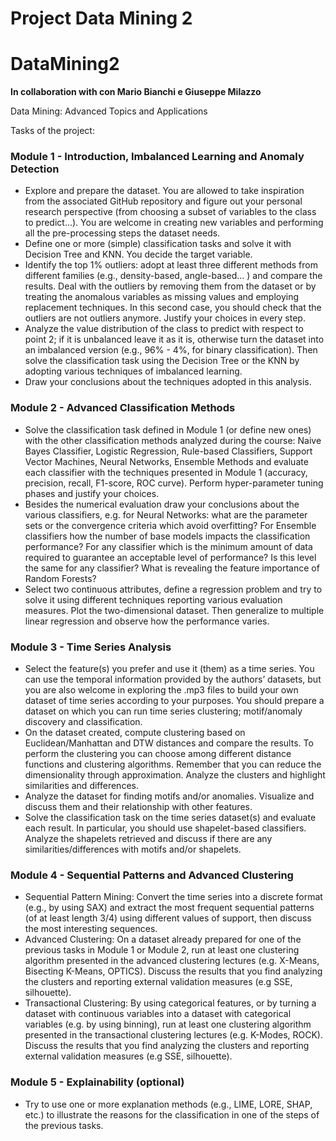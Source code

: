# Project Data Mining 2
# DataMining2
**In collaboration with con Mario Bianchi e Giuseppe Milazzo**

Data Mining: Advanced Topics and Applications

Tasks of the project:

### Module 1 - Introduction, Imbalanced Learning and Anomaly Detection
- Explore and prepare the dataset. You are allowed to take inspiration from the associated GitHub repository and figure out your personal research perspective (from choosing a subset of variables to the class to predict…). You are welcome in creating new variables and performing all the pre-processing steps the dataset needs.
- Define one or more (simple) classification tasks and solve it with Decision Tree and KNN. You decide the target variable.
- Identify the top 1% outliers: adopt at least three different methods from different families (e.g., density-based, angle-based… ) and compare the results. Deal with the outliers by removing them from the dataset or by treating the anomalous variables as missing values and employing replacement techniques. In this second case, you should check that the outliers are not outliers anymore. Justify your choices in every step.
- Analyze the value distribution of the class to predict with respect to point 2; if it is unbalanced leave it as it is, otherwise turn the dataset into an imbalanced version (e.g., 96% - 4%, for binary classification). Then solve the classification task using the Decision Tree or the KNN by adopting various techniques of imbalanced learning.
- Draw your conclusions about the techniques adopted in this analysis.
### Module 2 - Advanced Classification Methods
- Solve the classification task defined in Module 1 (or define new ones) with the other classification methods analyzed during the course: Naive Bayes Classifier, Logistic Regression, Rule-based Classifiers, Support Vector Machines, Neural Networks, Ensemble Methods and evaluate each classifier with the techniques presented in Module 1 (accuracy, precision, recall, F1-score, ROC curve). Perform hyper-parameter tuning phases and justify your choices.
- Besides the numerical evaluation draw your conclusions about the various classifiers, e.g. for Neural Networks: what are the parameter sets or the convergence criteria which avoid overfitting? For Ensemble classifiers how the number of base models impacts the classification performance? For any classifier which is the minimum amount of data required to guarantee an acceptable level of performance? Is this level the same for any classifier? What is revealing the feature importance of Random Forests?
- Select two continuous attributes, define a regression problem and try to solve it using different techniques reporting various evaluation measures. Plot the two-dimensional dataset. Then generalize to multiple linear regression and observe how the performance varies.
### Module 3 - Time Series Analysis
- Select the feature(s) you prefer and use it (them) as a time series. You can use the temporal information provided by the authors’ datasets, but you are also welcome in exploring the .mp3 files to build your own dataset of time series according to your purposes. You should prepare a dataset on which you can run time series clustering; motif/anomaly discovery and classification.
- On the dataset created, compute clustering based on Euclidean/Manhattan and DTW distances and compare the results. To perform the clustering you can choose among different distance functions and clustering algorithms. Remember that you can reduce the dimensionality through approximation. Analyze the clusters and highlight similarities and differences.
- Analyze the dataset for finding motifs and/or anomalies. Visualize and discuss them and their relationship with other features.
- Solve the classification task on the time series dataset(s) and evaluate each result. In particular, you should use shapelet-based classifiers. Analyze the shapelets retrieved and discuss if there are any similarities/differences with motifs and/or shapelets.
### Module 4 - Sequential Patterns and Advanced Clustering
- Sequential Pattern Mining: Convert the time series into a discrete format (e.g., by using SAX) and extract the most frequent sequential patterns (of at least length 3/4) using different values of support, then discuss the most interesting sequences.
- Advanced Clustering: On a dataset already prepared for one of the previous tasks in Module 1 or Module 2, run at least one clustering algorithm presented in the advanced clustering lectures (e.g. X-Means, Bisecting K-Means, OPTICS). Discuss the results that you find analyzing the clusters and reporting external validation measures (e.g SSE, silhouette).
- Transactional Clustering: By using categorical features, or by turning a dataset with continuous variables into a dataset with categorical variables (e.g. by using binning), run at least one clustering algorithm presented in the transactional clustering lectures (e.g. K-Modes, ROCK). Discuss the results that you find analyzing the clusters and reporting external validation measures (e.g SSE, silhouette).
### Module 5 - Explainability (optional)
- Try to use one or more explanation methods (e.g., LIME, LORE, SHAP, etc.) to illustrate the reasons for the classification in one of the steps of the previous tasks.


